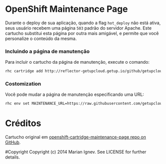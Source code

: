 # OpenShift Maintenance Page

Durante o deploy de sua aplicação, quando a flag `hot_deploy` não está ativa, seus usuário recebem uma página `503` padrão do servidor Apache.
Este cartucho substitui esta página por outra mais amigável, e permite que você personalize o conteúdo da mesma.

### Incluindo a página de manutenção

Para incluir o cartucho da página de manutenção, execute o comando:

```sh
rhc cartridge add http://reflector-getupcloud.getup.io/github/getupcloud/openshift-cartridge-maintenance-page -a <appname>
```

### Costomization

Você pode mudar a página de manutenção especificando uma URL:

```sh
rhc env set MAINTENANCE_URL=https://raw.githubusercontent.com/getupcloud/openshift-cartridge-maintenance-page/100f7feb058036e8376adae4243d6a94f6271be0/lib/503.html -a <myapp>
```

# Créditos

Cartucho original em [openshift-cartridge-maintenance-page repo on GitHub](https://github.com/mignev/openshift-cartridge-maintenance-page).

#Copyright
Copyright (c) 2014 Marian Ignev. See LICENSE for further details.
